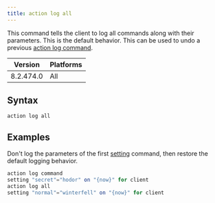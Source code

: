 ```yaml
---
title: action log all
---
```


This command tells the client to log all commands along with their parameters.
This is the default behavior. This can be used to undo a previous [action log
command](./action-log-command.html).

Version | Platforms
--- | ---
8.2.474.0 | All

## Syntax

    action log all

## Examples

Don't log the parameters of the first [setting](./setting.html) command, then
restore the default logging behavior.

```actionscript
action log command
setting "secret"="hodor" on "{now}" for client
action log all
setting "normal"="winterfell" on "{now}" for client
```
